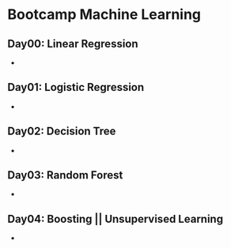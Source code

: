 # Bootcamp Machine Learning

## Day00: Linear Regression
* 

## Day01: Logistic Regression
* 

## Day02: Decision Tree
* 

## Day03: Random Forest
* 

## Day04: Boosting || Unsupervised Learning
* 

